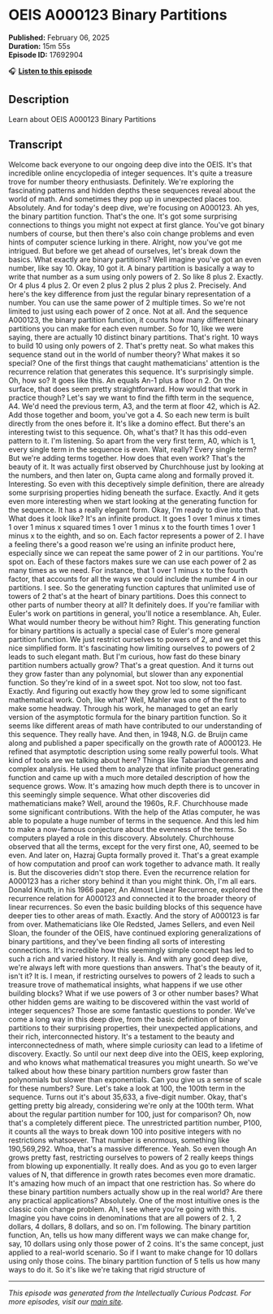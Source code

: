 # OEIS A000123 Binary Partitions

**Published:** February 06, 2025  
**Duration:** 15m 55s  
**Episode ID:** 17692904

🎧 **[Listen to this episode](https://intellectuallycurious.buzzsprout.com/2529712/episodes/17692904-oeis-a000123-binary-partitions)**

## Description

Learn about OEIS A000123 Binary Partitions

## Transcript

Welcome back everyone to our ongoing deep dive into the OEIS. It's that incredible online encyclopedia of integer sequences. It's quite a treasure trove for number theory enthusiasts. Definitely. We're exploring the fascinating patterns and hidden depths these sequences reveal about the world of math. And sometimes they pop up in unexpected places too. Absolutely. And for today's deep dive, we're focusing on A000123. Ah yes, the binary partition function. That's the one. It's got some surprising connections to things you might not expect at first glance. You've got binary numbers of course, but then there's also coin change problems and even hints of computer science lurking in there. Alright, now you've got me intrigued. But before we get ahead of ourselves, let's break down the basics. What exactly are binary partitions? Well imagine you've got an even number, like say 10. Okay, 10 got it. A binary partition is basically a way to write that number as a sum using only powers of 2. So like 8 plus 2. Exactly. Or 4 plus 4 plus 2. Or even 2 plus 2 plus 2 plus 2 plus 2. Precisely. And here's the key difference from just the regular binary representation of a number. You can use the same power of 2 multiple times. So we're not limited to just using each power of 2 once. Not at all. And the sequence A000123, the binary partition function, it counts how many different binary partitions you can make for each even number. So for 10, like we were saying, there are actually 10 distinct binary partitions. That's right. 10 ways to build 10 using only powers of 2. That's pretty neat. So what makes this sequence stand out in the world of number theory? What makes it so special? One of the first things that caught mathematicians' attention is the recurrence relation that generates this sequence. It's surprisingly simple. Oh, how so? It goes like this. An equals An-1 plus a floor n 2. On the surface, that does seem pretty straightforward. How would that work in practice though? Let's say we want to find the fifth term in the sequence, A4. We'd need the previous term, A3, and the term at floor 42, which is A2. Add those together and boom, you've got a 4. So each new term is built directly from the ones before it. It's like a domino effect. But there's an interesting twist to this sequence. Oh, what's that? It has this odd-even pattern to it. I'm listening. So apart from the very first term, A0, which is 1, every single term in the sequence is even. Wait, really? Every single term? But we're adding terms together. How does that even work? That's the beauty of it. It was actually first observed by Churchhouse just by looking at the numbers, and then later on, Gupta came along and formally proved it. Interesting. So even with this deceptively simple definition, there are already some surprising properties hiding beneath the surface. Exactly. And it gets even more interesting when we start looking at the generating function for the sequence. It has a really elegant form. Okay, I'm ready to dive into that. What does it look like? It's an infinite product. It goes 1 over 1 minus x times 1 over 1 minus x squared times 1 over 1 minus x to the fourth times 1 over 1 minus x to the eighth, and so on. Each factor represents a power of 2. I have a feeling there's a good reason we're using an infinite product here, especially since we can repeat the same power of 2 in our partitions. You're spot on. Each of these factors makes sure we can use each power of 2 as many times as we need. For instance, that 1 over 1 minus x to the fourth factor, that accounts for all the ways we could include the number 4 in our partitions. I see. So the generating function captures that unlimited use of towers of 2 that's at the heart of binary partitions. Does this connect to other parts of number theory at all? It definitely does. If you're familiar with Euler's work on partitions in general, you'll notice a resemblance. Ah, Euler. What would number theory be without him? Right. This generating function for binary partitions is actually a special case of Euler's more general partition function. We just restrict ourselves to powers of 2, and we get this nice simplified form. It's fascinating how limiting ourselves to powers of 2 leads to such elegant math. But I'm curious, how fast do these binary partition numbers actually grow? That's a great question. And it turns out they grow faster than any polynomial, but slower than any exponential function. So they're kind of in a sweet spot. Not too slow, not too fast. Exactly. And figuring out exactly how they grow led to some significant mathematical work. Ooh, like what? Well, Mahler was one of the first to make some headway. Through his work, he managed to get an early version of the asymptotic formula for the binary partition function. So it seems like different areas of math have contributed to our understanding of this sequence. They really have. And then, in 1948, N.G. de Bruijn came along and published a paper specifically on the growth rate of A000123. He refined that asymptotic description using some really powerful tools. What kind of tools are we talking about here? Things like Tabarian theorems and complex analysis. He used them to analyze that infinite product generating function and came up with a much more detailed description of how the sequence grows. Wow. It's amazing how much depth there is to uncover in this seemingly simple sequence. What other discoveries did mathematicians make? Well, around the 1960s, R.F. Churchhouse made some significant contributions. With the help of the Atlas computer, he was able to populate a huge number of terms in the sequence. And this led him to make a now-famous conjecture about the evenness of the terms. So computers played a role in this discovery. Absolutely. Churchhouse observed that all the terms, except for the very first one, A0, seemed to be even. And later on, Hazraj Gupta formally proved it. That's a great example of how computation and proof can work together to advance math. It really is. But the discoveries didn't stop there. Even the recurrence relation for A000123 has a richer story behind it than you might think. Oh, I'm all ears. Donald Knuth, in his 1966 paper, An Almost Linear Recurrence, explored the recurrence relation for A000123 and connected it to the broader theory of linear recurrences. So even the basic building blocks of this sequence have deeper ties to other areas of math. Exactly. And the story of A000123 is far from over. Mathematicians like Ole Redsted, James Sellers, and even Neil Sloan, the founder of the OEIS, have continued exploring generalizations of binary partitions, and they've been finding all sorts of interesting connections. It's incredible how this seemingly simple concept has led to such a rich and varied history. It really is. And with any good deep dive, we're always left with more questions than answers. That's the beauty of it, isn't it? It is. I mean, if restricting ourselves to powers of 2 leads to such a treasure trove of mathematical insights, what happens if we use other building blocks? What if we use powers of 3 or other number bases? What other hidden gems are waiting to be discovered within the vast world of integer sequences? Those are some fantastic questions to ponder. We've come a long way in this deep dive, from the basic definition of binary partitions to their surprising properties, their unexpected applications, and their rich, interconnected history. It's a testament to the beauty and interconnectedness of math, where simple curiosity can lead to a lifetime of discovery. Exactly. So until our next deep dive into the OEIS, keep exploring, and who knows what mathematical treasures you might unearth. So we've talked about how these binary partition numbers grow faster than polynomials but slower than exponentials. Can you give us a sense of scale for these numbers? Sure. Let's take a look at 100, the 100th term in the sequence. Turns out it's about 35,633, a five-digit number. Okay, that's getting pretty big already, considering we're only at the 100th term. What about the regular partition number for 100, just for comparison? Oh, now that's a completely different piece. The unrestricted partition number, P100, it counts all the ways to break down 100 into positive integers with no restrictions whatsoever. That number is enormous, something like 190,569,292. Whoa, that's a massive difference. Yeah. So even though An grows pretty fast, restricting ourselves to powers of 2 really keeps things from blowing up exponentially. It really does. And as you go to even larger values of N, that difference in growth rates becomes even more dramatic. It's amazing how much of an impact that one restriction has. So where do these binary partition numbers actually show up in the real world? Are there any practical applications? Absolutely. One of the most intuitive ones is the classic coin change problem. Ah, I see where you're going with this. Imagine you have coins in denominations that are all powers of 2. 1, 2 dollars, 4 dollars, 8 dollars, and so on. I'm following. The binary partition function, An, tells us how many different ways we can make change for, say, 10 dollars using only those power of 2 coins. It's the same concept, just applied to a real-world scenario. So if I want to make change for 10 dollars using only those coins. The binary partition function of 5 tells us how many ways to do it. So it's like we're taking that rigid structure of

---
*This episode was generated from the Intellectually Curious Podcast. For more episodes, visit our [main site](https://intellectuallycurious.buzzsprout.com).*
